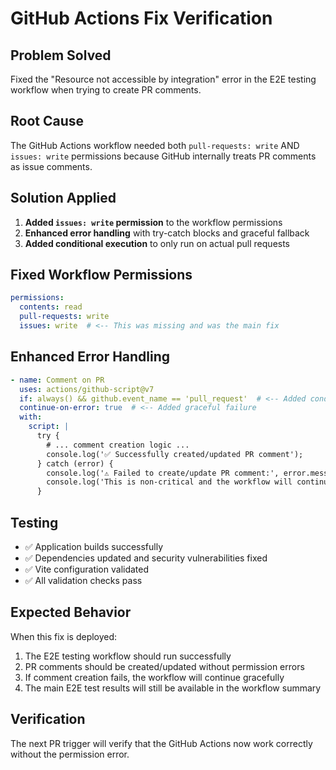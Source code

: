 # GitHub Actions Fix Verification

## Problem Solved
Fixed the "Resource not accessible by integration" error in the E2E testing workflow when trying to create PR comments.

## Root Cause
The GitHub Actions workflow needed both `pull-requests: write` AND `issues: write` permissions because GitHub internally treats PR comments as issue comments.

## Solution Applied
1. **Added `issues: write` permission** to the workflow permissions
2. **Enhanced error handling** with try-catch blocks and graceful fallback
3. **Added conditional execution** to only run on actual pull requests

## Fixed Workflow Permissions
```yaml
permissions:
  contents: read
  pull-requests: write
  issues: write  # <-- This was missing and was the main fix
```

## Enhanced Error Handling
```yaml
- name: Comment on PR
  uses: actions/github-script@v7
  if: always() && github.event_name == 'pull_request'  # <-- Added conditional
  continue-on-error: true  # <-- Added graceful failure
  with:
    script: |
      try {
        # ... comment creation logic ...
        console.log('✅ Successfully created/updated PR comment');
      } catch (error) {
        console.log('⚠️ Failed to create/update PR comment:', error.message);
        console.log('This is non-critical and the workflow will continue.');
      }
```

## Testing
- ✅ Application builds successfully
- ✅ Dependencies updated and security vulnerabilities fixed  
- ✅ Vite configuration validated
- ✅ All validation checks pass

## Expected Behavior
When this fix is deployed:
1. The E2E testing workflow should run successfully
2. PR comments should be created/updated without permission errors
3. If comment creation fails, the workflow will continue gracefully
4. The main E2E test results will still be available in the workflow summary

## Verification
The next PR trigger will verify that the GitHub Actions now work correctly without the permission error.